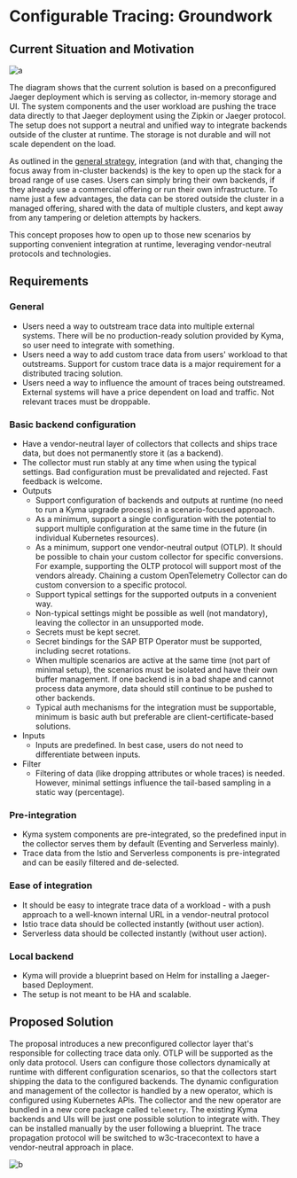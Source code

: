 # Configurable Tracing: Groundwork

## Current Situation and Motivation

![a](./assets/tracing-current.drawio.svg)

The diagram shows that the current solution is based on a preconfigured Jaeger deployment which is serving as collector, in-memory storage and UI. The system components and the user workload are pushing the trace data directly to that Jaeger deployment using the Zipkin or Jaeger protocol. The setup does not support a neutral and unified way to integrate backends outside of the cluster at runtime. The storage is not durable and will not scale dependent on the load.

As outlined in the [general strategy](../strategy.md), integration (and with that, changing the focus away from in-cluster backends) is the key to open up the stack for a broad range of use cases. Users can simply bring their own backends, if they already use a commercial offering or run their own infrastructure. To name just a few advantages, the data can be stored outside the cluster in a managed offering, shared with the data of multiple clusters, and kept away from any tampering or deletion attempts by hackers.

This concept proposes how to open up to those new scenarios by supporting convenient integration at runtime, leveraging vendor-neutral protocols and technologies.

## Requirements

### General
- Users need a way to outstream trace data into multiple external systems. There will be no production-ready solution provided by Kyma, so user need to integrate with something.
- Users need a way to add custom trace data from users' workload to that outstreams. Support for custom trace data is a major requirement for a distributed tracing solution.
- Users need a way to influence the amount of traces being outstreamed. External systems will have a price dependent on load and traffic. Not relevant traces must be droppable.

### Basic backend configuration
- Have a vendor-neutral layer of collectors that collects and ships trace data, but does not permanently store it (as a backend).
- The collector must run stably at any time when using the typical settings. Bad configuration must be prevalidated and rejected. Fast feedback is welcome.
- Outputs
  - Support configuration of backends and outputs at runtime (no need to run a Kyma upgrade process) in a scenario-focused approach.
  - As a minimum, support a single configuration with the potential to support multiple configuration at the same time in the future (in individual Kubernetes resources).
  - As a minimum, support one vendor-neutral output (OTLP). It should be possible to chain your custom collector for specific conversions. For example, supporting the OLTP protocol will support most of the vendors already. Chaining a custom OpenTelemetry Collector can do custom conversion to a specific protocol.
  - Support typical settings for the supported outputs in a convenient way.
  - Non-typical settings might be possible as well (not mandatory), leaving the collector in an unsupported mode.
  - Secrets must be kept secret.
  - Secret bindings for the SAP BTP Operator must be supported, including secret rotations.
  - When multiple scenarios are active at the same time (not part of minimal setup), the scenarios must be isolated and have their own buffer management. If one backend is in a bad shape and cannot process data anymore, data should still continue to be pushed to other backends.
  - Typical auth mechanisms for the integration must be supportable, minimum is basic auth but preferable are client-certificate-based solutions.
- Inputs
  - Inputs are predefined. In best case, users do not need to differentiate between inputs.
- Filter
  - Filtering of data (like dropping attributes or whole traces) is needed. However, minimal settings influence the tail-based sampling in a static way (percentage).

### Pre-integration
- Kyma system components are pre-integrated, so the predefined input in the collector serves them by default (Eventing and Serverless mainly).
- Trace data from the Istio and Serverless components is pre-integrated and can be easily filtered and de-selected.

### Ease of integration
- It should be easy to integrate trace data of a workload - with a push approach to a well-known internal URL in a vendor-neutral protocol
- Istio trace data should be collected instantly (without user action).
- Serverless data should be collected instantly (without user action).

### Local backend
- Kyma will provide a blueprint based on Helm for installing a Jaeger-based Deployment.
- The setup is not meant to be HA and scalable.

## Proposed Solution

The proposal introduces a new preconfigured collector layer that's responsible for collecting trace data only. OTLP will be supported as the only data protocol. Users can configure those collectors dynamically at runtime with different configuration scenarios, so that the collectors start shipping the data to the configured backends. The dynamic configuration and management of the collector is handled by a new operator, which is configured using Kubernetes APIs. The collector and the new operator are bundled in a new core package called `telemetry`. The existing Kyma backends and UIs will be just one possible solution to integrate with. They can be installed manually by the user following a blueprint. The trace propagation protocol will be switched to w3c-tracecontext to have a vendor-neutral approach in place.

![b](./assets/tracing-future.drawio.svg)

